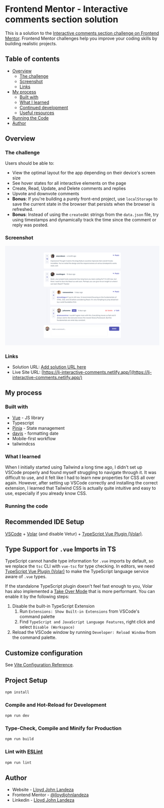 # Frontend Mentor - Interactive comments section solution

This is a solution to the [Interactive comments section challenge on Frontend Mentor](https://www.frontendmentor.io/challenges/interactive-comments-section-iG1RugEG9). Frontend Mentor challenges help you improve your coding skills by building realistic projects. 

## Table of contents

- [Overview](#overview)
  - [The challenge](#the-challenge)
  - [Screenshot](#screenshot)
  - [Links](#links)
- [My process](#my-process)
  - [Built with](#built-with)
  - [What I learned](#what-i-learned)
  - [Continued development](#continued-development)
  - [Useful resources](#useful-resources)
- [Running the Code](#running-the-code)
- [Author](#author)


## Overview
### The challenge

Users should be able to:

- View the optimal layout for the app depending on their device's screen size
- See hover states for all interactive elements on the page
- Create, Read, Update, and Delete comments and replies
- Upvote and downvote comments
- **Bonus**: If you're building a purely front-end project, use `localStorage` to save the current state in the browser that persists when the browser is refreshed.
- **Bonus**: Instead of using the `createdAt` strings from the `data.json` file, try using timestamps and dynamically track the time since the comment or reply was posted.

### Screenshot

![](./ss.png)

### Links

- Solution URL: [Add solution URL here](TBD)
- Live Site URL: [https://lj-interactive-comments.netlify.app/](https://lj-interactive-comments.netlify.app/)

## My process

### Built with

- [Vue](https://vuejs.org/) - JS library
- Typescript
- [Pinia](https://pinia.vuejs.org/) - State management
- [dayjs](https://day.js.org/) - formatting date
- Mobile-first workflow
- tailwindcss


### What I learned
When I initially started using Tailwind a long time ago, I didn't set up VSCode properly and found myself struggling to navigate through it. It was difficult to use, and it felt like I had to learn new properties for CSS all over again. However, after setting up VSCode correctly and installing the correct extension, I learned that Tailwind CSS is actually quite intuitive and easy to use, especially if you already know CSS.


### Running the code
## Recommended IDE Setup

[VSCode](https://code.visualstudio.com/) + [Volar](https://marketplace.visualstudio.com/items?itemName=Vue.volar) (and disable Vetur) + [TypeScript Vue Plugin (Volar)](https://marketplace.visualstudio.com/items?itemName=Vue.vscode-typescript-vue-plugin).

## Type Support for `.vue` Imports in TS

TypeScript cannot handle type information for `.vue` imports by default, so we replace the `tsc` CLI with `vue-tsc` for type checking. In editors, we need [TypeScript Vue Plugin (Volar)](https://marketplace.visualstudio.com/items?itemName=Vue.vscode-typescript-vue-plugin) to make the TypeScript language service aware of `.vue` types.

If the standalone TypeScript plugin doesn't feel fast enough to you, Volar has also implemented a [Take Over Mode](https://github.com/johnsoncodehk/volar/discussions/471#discussioncomment-1361669) that is more performant. You can enable it by the following steps:

1. Disable the built-in TypeScript Extension
    1) Run `Extensions: Show Built-in Extensions` from VSCode's command palette
    2) Find `TypeScript and JavaScript Language Features`, right click and select `Disable (Workspace)`
2. Reload the VSCode window by running `Developer: Reload Window` from the command palette.

## Customize configuration

See [Vite Configuration Reference](https://vitejs.dev/config/).

## Project Setup

```sh
npm install
```

### Compile and Hot-Reload for Development

```sh
npm run dev
```

### Type-Check, Compile and Minify for Production

```sh
npm run build
```

### Lint with [ESLint](https://eslint.org/)

```sh
npm run lint
```

## Author

- Website - [Lloyd John Landeza](https://lloydjohncodes.netlify.com/)
- Frontend Mentor - [@lloydjohnlandeza](https://www.frontendmentor.io/profile/lloydjohnlandeza)
- Linkedin - [Lloyd John Landeza](https://www.linkedin.com/in/lloydjohnlandeza/)
